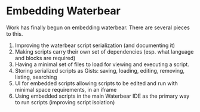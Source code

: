 # Embedding Waterbear #

Work has finally begun on embedding waterbear. There are several pieces to this.

1. Improving the waterbear script serialization (and documenting it)
2. Making scripts carry their own set of dependencies (esp. what language and blocks are required)
3. Having a minimal set of files to load for viewing and executing a script.
4. Storing serialized scripts as Gists: saving, loading, editing, removing, listing, searching
5. UI for embedded scripts allowing scripts to be edited and run with minimal space requirements, in an iframe
6. Using embedded scripts in the main Waterbear IDE as the primary way to run scripts (improving script isolation)